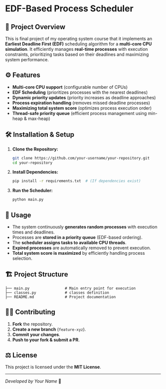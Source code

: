 # EDF-Based Process Scheduler

## 📌 Project Overview

This is final project of my operating system course that it implements an **Earliest Deadline First (EDF)** scheduling algorithm for a **multi-core CPU simulation**. It efficiently manages **real-time processes** with execution constraints, prioritizing tasks based on their deadlines and maximizing system performance.

## ⚙️ Features

- **Multi-core CPU support** (configurable number of CPUs)
- **EDF Scheduling** (prioritizes processes with the nearest deadlines)
- **Dynamic priority updates** (priority increases as deadline approaches)
- **Process expiration handling** (removes missed deadline processes)
- **Maximizing total system score** (optimizes process execution order)
- **Thread-safe priority queue** (efficient process management using min-heap & max-heap)

## 🛠 Installation & Setup

1. **Clone the Repository:**
   ```sh
   git clone https://github.com/your-username/your-repository.git
   cd your-repository
   ```
2. **Install Dependencies:**
   ```sh
   pip install -r requirements.txt  # (If dependencies exist)
   ```
3. **Run the Scheduler:**
   ```sh
   python main.py
   ```

## 📜 Usage

- The system continuously **generates random processes** with execution times and deadlines.
- Processes are **stored in a priority queue** (EDF-based ordering).
- The **scheduler assigns tasks to available CPU threads**.
- **Expired processes** are automatically removed to prevent execution.
- **Total system score is maximized** by efficiently handling process selection.

## 🏗 Project Structure

```
├── main.py                # Main entry point for execution
├── classes.py             # classes definition
├── README.md              # Project documentation
```

## 🧑‍💻 Contributing

1. **Fork** the repository.
2. **Create a new branch** (`feature-xyz`).
3. **Commit your changes**.
4. **Push to your fork & submit a PR**.

## ⚖️ License

This project is licensed under the **MIT License**.

---

*Developed by Your Name* 🚀

